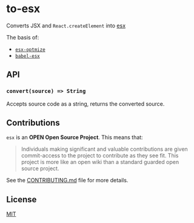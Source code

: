 # to-esx

Converts JSX and `React.createElement` into [esx](https://github.com/esxjs/esx)

The basis of:

* [`esx-optmize`](https://github.com/esxjs/esx-optimize)
* [`babel-esx`](https://github.com/esxjs/babel-esx)

## API

### `convert(source) => String`

Accepts source code as a string, returns the converted source.

## Contributions

`esx` is an **OPEN Open Source Project**. This means that:

> Individuals making significant and valuable contributions are given commit-access to the project to contribute as they see fit. This project is more like an open wiki than a standard guarded open source project.

See the [CONTRIBUTING.md](https://github.com/esxjs/esx/blob/master/CONTRIBUTING.md) file for more details.


## License

[MIT](./LICENSE)